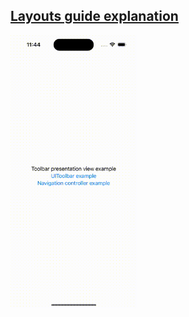 ## [Layouts guide explanation](https://stackoverflow.com/questions/37796884/on-ios-what-are-the-differences-between-margins-edge-insets-content-insets-a)

<img src="preview.gif" width="40%" >